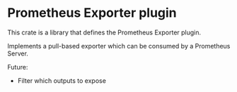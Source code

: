 # Prometheus Exporter plugin

This crate is a library that defines the Prometheus Exporter plugin.

Implements a pull-based exporter which can be consumed by a Prometheus Server.

Future:
- Filter which outputs to expose
